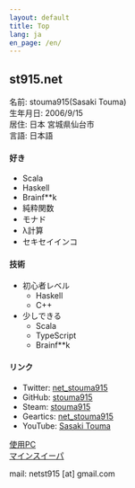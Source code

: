 ```yaml
---
layout: default
title: Top
lang: ja
en_page: /en/
---
```


## st915.net

名前: stouma915(Sasaki Touma)<br>
生年月日: 2006/9/15<br>
居住: 日本 宮城県仙台市<br>
言語: 日本語
#### 好き
- Scala
- Haskell
- Brainf\*\*k
- 純粋関数
- モナド
- λ計算
- セキセイインコ

#### 技術
- 初心者レベル
  - Haskell
  - C++
- 少しできる
  - Scala
  - TypeScript
  - Brainf\*\*k

#### リンク
* Twitter: [net_stouma915](https://twitter.com/net_stouma915)
* GitHub: [stouma915](https://github.com/stouma915)
* Steam: [stouma915](https://steamcommunity.com/profiles/76561199242758778)
* Geartics: [net_stouma915](https://www.geartics.com/net_stouma915)
* YouTube: [Sasaki Touma](https://www.youtube.com/channel/UCJmPPeZmL-OC03-zSb2Dcwg)

[使用PC](/pcs)<br>
[マインスイーパ](https://stouma915.github.io/minesweeper/)

mail: netst915 \[at] gmail.com
